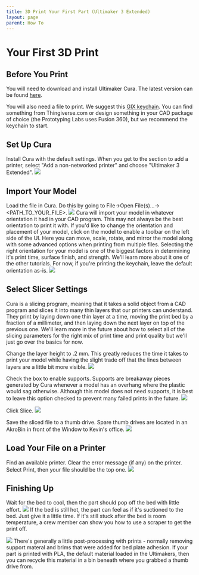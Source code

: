 ```yaml
---
title: 3D Print Your First Part (Ultimaker 3 Extended)
layout: page
parent: How To
---
```


# Your First 3D Print

## Before You Print

You will need to download and install Ultimaker Cura. The latest version can be found <a href="https://ultimaker.com/software/ultimaker-cura" target="_blank">here</a>.

You will also need a file to print. We suggest this <a href="/assets/stl/GIX_keychain.stl" download>GIX keychain</a>. You can find something from Thingiverse.com or design something in your CAD package of choice (the Prototyping Labs uses Fusion 360), but we recommend the keychain to start.

## Set Up Cura

Install Cura with the default settings. When you get to the section to add a printer, select "Add a non-networked printer" and choose "Ultimaker 3 Extended".
![](/assets/images/first_threed/install_cura.gif)

## Import Your Model

Load the file in Cura. Do this by going to File->Open File(s)...->\<PATH_TO_YOUR_FILE\>.
![](/assets/images/first_threed/open_file.gif)
Cura will import your model in whatever orientation it had in your CAD program. This may not always be the best orientation to print it with. If you'd like to change the orientation and placement of your model, click on the model to enable a toolbar on the left side of the UI. Here you can move, scale, rotate, and mirror the model along with some advanced options when printing from multiple files. Selecting the right orientation for your model is one of the biggest factors in determining it's print time, surface finish, and strength. We'll learn more about it one of the other tutorials. For now, if you're printing the keychain, leave the default orientation as-is.
![](/assets/images/first_threed/move_object.gif)

## Select Slicer Settings

Cura is a slicing program, meaning that it takes a solid object from a CAD program and slices it into many thin layers that our printers can understand. They print by laying down one thin layer at a time, moving the print bed by a fraction of a millimeter, and then laying down the next layer on top of the previous one. We'll learn more in the future about how to select all of the slicing parameters for the right mix of print time and print quality but we'll just go over the basics for now.

Change the layer height to .2 mm. This greatly reduces the time it takes to print your model while having the slight trade off that the lines between layers are a little bit more visible.
![](/assets/images/first_threed/change_layer_height.gif)

Check the box to enable supports. Supports are breakaway pieces generated by Cura whenever a model has an overhang where the plastic would sag otherwise. Although this model does not need supports, it is best to leave this option checked to prevent many failed prints in the future.
![](/assets/images/first_threed/enable_supports.png)

Click Slice.
![](/assets/images/first_threed/slice.png)

Save the sliced file to a thumb drive. Spare thumb drives are located in an AkroBin in front of the Window to Kevin's office.
![](/assets/images/first_threed/thumb_drives.jpg)

## Load Your File on a Printer

Find an available printer. Clear the error message (if any) on the printer. Select Print, then your file should be the top one.
![](/assets/images/first_threed/start_print.gif)

## Finishing Up

Wait for the bed to cool, then the part should pop off the bed with little effort.
![](/assets/images/first_threed/remove_print.gif)
If the bed is still hot, the part can feel as if it's suctioned to the bed. Just give it a little time. If it's still stuck after the bed is room temperature, a crew member can show you how to use a scraper to get the print off.

![](/assets/images/first_threed/post_process.jpg)
There's generally a little post-processing with prints - normally removing support materal and brims that were added for bed plate adhesion. If your part is printed with PLA, the default material loaded in the Ultimakers, then you can recycle this material in a bin beneath where you grabbed a thumb drive from.
